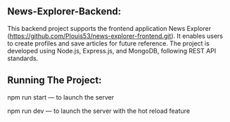 ## News-Explorer-Backend:

This backend project supports the frontend application News Explorer (https://github.com/Plouis53/news-explorer-frontend.git). It enables users to create profiles and save articles for future reference. The project is developed using Node.js, Express.js, and MongoDB, following REST API standards.

## Running The Project:

npm run start — to launch the server

npm run dev — to launch the server with the hot reload feature
